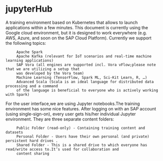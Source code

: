 # jupyterHub

A training environment based on Kubernetes that allows to launch applications within a few minutes. This document is currently
using the Google cloud environment, but it is designed to work everywhere (e.g. AWS, Azure, and soon on the SAP Cloud Platform).
Currently we support the  following topics:

         Apache Spark
         Apache Kafka (relevant for IoT scenarios and real-time machine learning applications)
         SAP Vora (all engines are supported incl. Vora vFlow;please note that we are utilizing a setup that
         was developed by the Vora team)
         Machine Learning (TensorFlow, Spark ML, Sci-Kit Learn, R, …)
         Advanced Scala (Scala is an ideal language for distributed data processing and a command
         of the language is beneficial to everyone who is actively working with Spark)
          
For the user interface,we are using Jupyter notebooks.The training environment has some nice features. After logging on with
an SAP account (using single-sign-on), every user gets his/her individual Jupyter environment.
They are  three separate content folders:
 
         Public Folder (read-only) - Containing training content and datasets
         Personal Folder - Users have their own personal (and private) persistent hard drives .
         Shared Folder - This is a shared drive to which everyone has read/write access to.It’s used for collaboration and 
         content sharing
